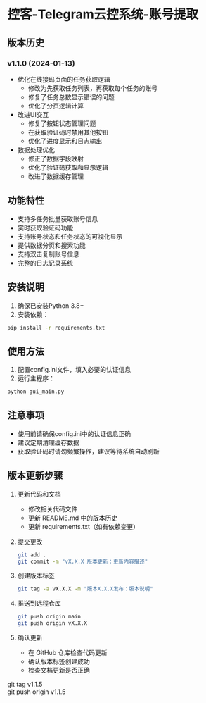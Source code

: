 # 控客-Telegram云控系统-账号提取

## 版本历史

### v1.1.0 (2024-01-13)
- 优化在线接码页面的任务获取逻辑
  - 修改为先获取任务列表，再获取每个任务的账号
  - 修复了任务总数显示错误的问题
  - 优化了分页逻辑计算
- 改进UI交互
  - 修复了按钮状态管理问题
  - 在获取验证码时禁用其他按钮
  - 优化了进度显示和日志输出
- 数据处理优化
  - 修正了数据字段映射
  - 优化了验证码获取和显示逻辑
  - 改进了数据缓存管理

## 功能特性
- 支持多任务批量获取账号信息
- 实时获取验证码功能
- 支持账号状态和任务状态的可视化显示
- 提供数据分页和搜索功能
- 支持双击复制账号信息
- 完整的日志记录系统

## 安装说明
1. 确保已安装Python 3.8+
2. 安装依赖：
```bash
pip install -r requirements.txt
```

## 使用方法
1. 配置config.ini文件，填入必要的认证信息
2. 运行主程序：
```bash
python gui_main.py
```

## 注意事项
- 使用前请确保config.ini中的认证信息正确
- 建议定期清理缓存数据
- 获取验证码时请勿频繁操作，建议等待系统自动刷新 

## 版本更新步骤
1. 更新代码和文档
   - 修改相关代码文件
   - 更新 README.md 中的版本历史
   - 更新 requirements.txt（如有依赖变更）

2. 提交更改
   ```bash
   git add .
   git commit -m "vX.X.X 版本更新：更新内容描述"
   ```

3. 创建版本标签
   ```bash
   git tag -a vX.X.X -m "版本X.X.X发布：版本说明"
   ```

4. 推送到远程仓库
   ```bash
   git push origin main
   git push origin vX.X.X
   ```

5. 确认更新
   - 在 GitHub 仓库检查代码更新
   - 确认版本标签创建成功
   - 检查文档更新是否正确 

git tag v1.1.5    
git push origin v1.1.5

